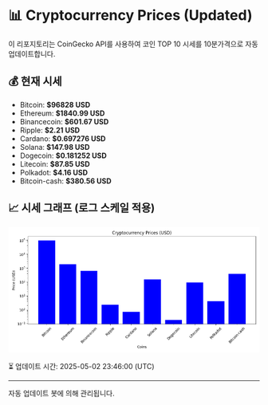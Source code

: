 
# 📊 Cryptocurrency Prices (Updated)

이 리포지토리는 CoinGecko API를 사용하여 코인 TOP 10 시세를 10분가격으로 자동 업데이트합니다.

## 💰 현재 시세
- Bitcoin: **$96828 USD**
- Ethereum: **$1840.99 USD**
- Binancecoin: **$601.67 USD**
- Ripple: **$2.21 USD**
- Cardano: **$0.697276 USD**
- Solana: **$147.98 USD**
- Dogecoin: **$0.181252 USD**
- Litecoin: **$87.85 USD**
- Polkadot: **$4.16 USD**
- Bitcoin-cash: **$380.56 USD**

## 📈 시세 그래프 (로그 스케일 적용)
![Crypto Prices](crypto_prices.png)

⏳ 업데이트 시간: 2025-05-02 23:46:00 (UTC)

---
자동 업데이트 봇에 의해 관리됩니다.
